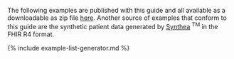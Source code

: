 
The following examples are published with this guide and all available as a downloadable as zip file [here](downloads.html#examples).  Another source of examples that conform to this guide are the synthetic patient data generated by [Synthea](https://github.com/synthetichealth/synthea) <sup>TM</sup> in the FHIR R4 format.

<!-- ================================================ -->
<!--  use this line to include an autogenerated list of all examples from the remove it if you would like to hand generate it -->

{% include example-list-generator.md %}
<!-- ================================================ -->
